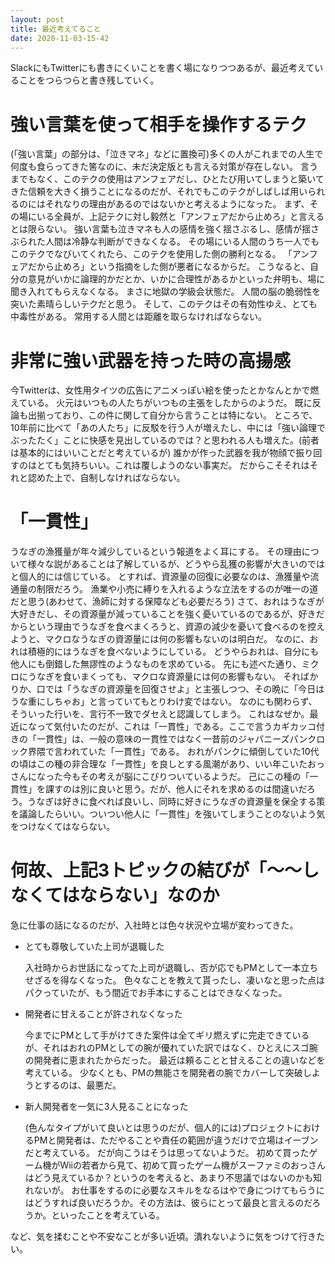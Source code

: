 ```yaml
---
layout: post
title: 最近考えてること
date: 2020-11-03-15-42
---
```


SlackにもTwitterにも書きにくいことを書く場になりつつあるが、最近考えていることをつらつらと書き残していく。

# 強い言葉を使って相手を操作するテク

(「強い言葉」の部分は、「泣きマネ」などに置換可)多くの人がこれまでの人生で何度も食らってきた筈なのに、未だ決定版とも言える対策が存在しない。
言うまでもなく、このテクの使用はアンフェアだし、ひとたび用いてしまうと築いてきた信頼を大きく損うことになるのだが、それでもこのテクがしばしば用いられるのにはそれなりの理由があるのではないかと考えるようになった。
まず、その場にいる全員が、上記テクに対し毅然と「アンフェアだから止めろ」と言えるとは限らない。
強い言葉も泣きマネも人の感情を強く揺さぶるし、感情が揺さぶられた人間は冷静な判断ができなくなる。
その場にいる人間のうち一人でもこのテクでなびいてくれたら、このテクを使用した側の勝利となる。
「アンフェアだから止めろ」という指摘をした側が悪者になるからだ。
こうなると、自分の意見がいかに論理的かだとか、いかに合理性があるかといった弁明も、場に聞き入れてもらえなくなる。
まさに地獄の学級会状態だ。
人間の脳の脆弱性を突いた素晴らしいテクだと思う。
そして、このテクはその有効性ゆえ、とても中毒性がある。
常用する人間とは距離を取らなければならない。

# 非常に強い武器を持った時の高揚感

今Twitterは、女性用タイツの広告にアニメっぽい絵を使ったとかなんとかで燃えている。
火元はいつもの人たちがいつもの主張をしたからのようだ。
既に反論も出揃っており、この件に関して自分から言うことは特にない。
ところで、10年前に比べて「あの人たち」に反駁を行う人が増えたし、中には「強い論理でぶったたく」ことに快感を見出しているのでは？と思われる人も増えた。(前者は基本的にはいいことだと考えているが)
誰かが作った武器を我が物顔で振り回すのはとても気持ちいい。これは覆しようのない事実だ。
だからこそそれはそれと認めた上で、自制しなければならない。

# 「一貫性」

うなぎの漁獲量が年々減少しているという報道をよく耳にする。
その理由について様々な説があることは了解しているが、どうやら乱獲の影響が大きいのではと個人的には信じている。
とすれば、資源量の回復に必要なのは、漁獲量や流通量の制限だろう。
漁業や小売に縛りを入れるような立法をするのが唯一の道だと思う(あわせて、漁師に対する保障なども必要だろう)
さて、おれはうなぎが大好きだし、その資源量が減っていることを強く憂いているのであるが、好きだからという理由でうなぎを食べまくろうと、資源の減少を憂いて食べるのを控えようと、マクロなうなぎの資源量には何の影響もないのは明白だ。
なのに、おれは積極的にはうなぎを食べないようにしている。
どうやらおれは、自分にも他人にも倒錯した無謬性のようなものを求めている。
先にも述べた通り、ミクロにうなぎを食いまくっても、マクロな資源量には何の影響もない。
そればかりか、口では「うなぎの資源量を回復させよ」と主張しつつ、その晩に「今日はうな重にしちゃお」と言っていてもとりわけ変ではない。
なのにも関わらず、そういった行いを、言行不一致でダセえと認識してしまう。
これはなぜか。最近になって気付いたのだが、これは「一貫性」である。ここで言うカギカッコ付きの「一貫性」は、一般の意味の一貫性ではなく一昔前のジャパニーズパンクロック界隈で言われていた「一貫性」である。
おれがパンクに傾倒していた10代の頃はこの種の非合理な「一貫性」を良しとする風潮があり、いい年こいたおっさんになった今もその考えが脳にこびりついているようだ。
己にこの種の「一貫性」を課すのは別に良いと思う。だが、他人にそれを求めるのは間違いだろう。うなぎは好きに食べれば良いし、同時に好きにうなぎの資源量を保全する策を議論したらいい。ついつい他人に「一貫性」を強いてしまうことのないよう気をつけなくてはならない。

# 何故、上記3トピックの結びが「〜〜しなくてはならない」なのか

急に仕事の話になるのだが、入社時とは色々状況や立場が変わってきた。

* とても尊敬していた上司が退職した

    入社時からお世話になってた上司が退職し、否が応でもPMとして一本立ちせざるを得なくなった。
    色々なことを教えて貰ったし、凄いなと思った点はパクっていたが、もう間近でお手本にすることはできなくなった。

* 開発者に甘えることが許されなくなった

    今までにPMとして手がけてきた案件は全てギリ燃えずに完走できているが、それはおれのPMとしての腕が優れていた訳ではなく、ひとえにスゴ腕の開発者に恵まれたからだった。
    最近は頼ることと甘えることの違いなどを考えている。
    少なくとも、PMの無能さを開発者の腕でカバーして突破しようとするのは、最悪だ。


* 新人開発者を一気に3人見ることになった

    (色んなタイプがいて良いとは思うのだが、個人的には)プロジェクトにおけるPMと開発者は、ただやることや責任の範囲が違うだけで立場はイーブンだと考えている。
    だが向こうはそうは思ってないようだ。
    初めて買ったゲーム機がWiiの若者から見て、初めて買ったゲーム機がスーファミのおっさんはどう見えているか？というのを考えると、あまり不思議ではないのかも知れないが。
    お仕事をするのに必要なスキルをなるはやで身につけてもらうにはどうすれば良いだろうか。その方法は、彼らにとって最良と言えるのだろうか。といったことを考えている。


など、気を揉むことや不安なことが多い近頃。潰れないように気をつけて行きたい。

